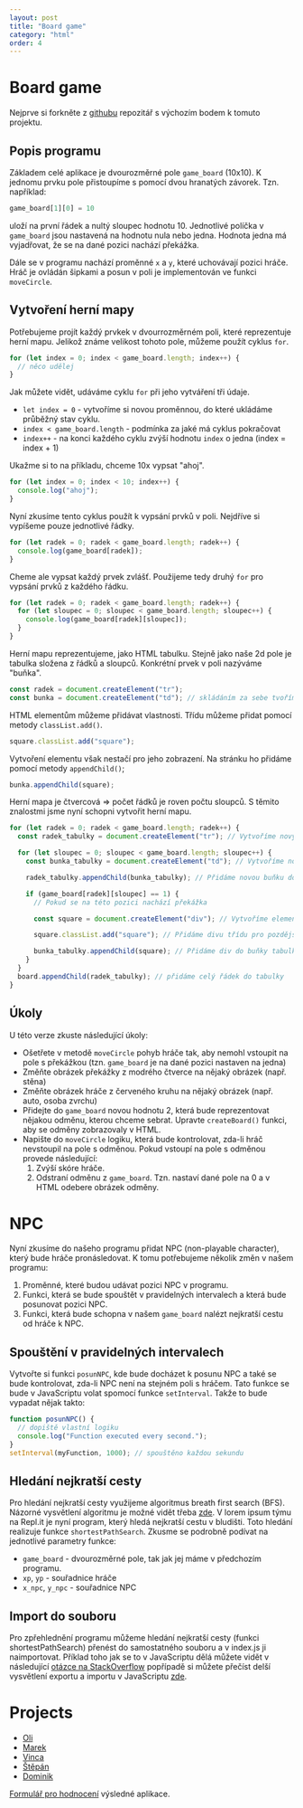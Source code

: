```yaml
---
layout: post
title: "Board game"
category: "html"
order: 4
---
```


# Board game

Nejprve si forkněte z [githubu](https://github.com/kpostrava/board_game) repozitář s výchozím bodem k tomuto projektu.

## Popis programu

Základem celé aplikace je dvourozměrné pole `game_board` (10x10). K jednomu prvku pole přistoupíme s pomocí dvou hranatých závorek. Tzn. například:

```JavaScript
game_board[1][0] = 10
```

uloží na první řádek a nultý sloupec hodnotu 10. Jednotlivé políčka v `game_board` jsou nastavená na hodnotu nula nebo jedna. Hodnota jedna má vyjadřovat, že se na dané pozici nachází překážka.

Dále se v programu nachází proměnné `x` a `y`, které uchovávají pozici hráče. Hráč je ovládán šipkami a posun v poli je implementován ve funkci `moveCircle`.

## Vytvoření herní mapy

Potřebujeme projít každý prvkek v dvourrozměrném poli, které reprezentuje herní mapu. Jelikož známe velikost tohoto pole, můžeme použít cyklus `for`.

```js
for (let index = 0; index < game_board.length; index++) {
  // něco udělej
}
```

Jak můžete vidět, udáváme cyklu `for` při jeho vytváření tři údaje.

- `let index = 0` - vytvoříme si novou proměnnou, do které ukládáme průběžný stav cyklu.
- `index < game_board.length` - podmínka za jaké má cyklus pokračovat
- `index++` - na konci každého cyklu zvýší hodnotu `index` o jedna (index = index + 1)

Ukažme si to na příkladu, chceme 10x vypsat "ahoj".

```js
for (let index = 0; index < 10; index++) {
  console.log("ahoj");
}
```

Nyní zkusíme tento cyklus použít k vypsání prvků v poli. Nejdříve si vypíšeme pouze jednotlivé řádky.

```js
for (let radek = 0; radek < game_board.length; radek++) {
  console.log(game_board[radek]);
}
```

Cheme ale vypsat každý prvek zvlášť. Použijeme tedy druhý `for` pro vypsání prvků z každého řádku.

```js
for (let radek = 0; radek < game_board.length; radek++) {
  for (let sloupec = 0; sloupec < game_board.length; sloupec++) {
    console.log(game_board[radek][sloupec]);
  }
}
```

Herní mapu reprezentujeme, jako HTML tabulku. Stejně jako naše 2d pole je tabulka složena z řádků a sloupců. Konkrétní prvek v poli nazýváme "buňka".

```js
const radek = document.createElement("tr");
const bunka = document.createElement("td"); // skládáním za sebe tvoříme sloupce
```

HTML elementům můžeme přidávat vlastnosti. Třídu můžeme přidat pomocí metody `classList.add()`.

```js
square.classList.add("square");
```

Vytvoření elementu však nestačí pro jeho zobrazení. Na stránku ho přidáme pomocí metody `appendChild()`;

```js
bunka.appendChild(square);
```

Herní mapa je čtvercová => počet řádků je roven počtu sloupců. S těmito znalostmi jsme nyní schopni vytvořit herní mapu.

```js
for (let radek = 0; radek < game_board.length; radek++) {
  const radek_tabulky = document.createElement("tr"); // Vytvoříme nový řádek tabulky

  for (let sloupec = 0; sloupec < game_board.length; sloupec++) {
    const bunka_tabulky = document.createElement("td"); // Vytvoříme novou buňku tabulky

    radek_tabulky.appendChild(bunka_tabulky); // Přidáme novou buňku do řádku tabulky

    if (game_board[radek][sloupec] == 1) {
      // Pokud se na této pozici nachází překážka

      const square = document.createElement("div"); // Vytvoříme element div, který slouží jako zábrana

      square.classList.add("square"); // Přidáme divu třídu pro pozdější nastavení jeho vlastností

      bunka_tabulky.appendChild(square); // Přidáme div do buňky tabulky
    }
  }
  board.appendChild(radek_tabulky); // přidáme celý řádek do tabulky
}
```

## Úkoly

U této verze zkuste následující úkoly:

- Ošetřete v metodě `moveCircle` pohyb hráče tak, aby nemohl vstoupit na pole s překážkou (tzn. `game_board` je na dané pozici nastaven na jedna)
- Změňte obrázek překážky z modrého čtverce na nějaký obrázek (např. stěna)
- Změňte obrázek hráče z červeného kruhu na nějaký obrázek (např. auto, osoba zvrchu)
- Přidejte do `game_board` novou hodnotu 2, která bude reprezentovat nějakou odměnu, kterou chceme sebrat. Upravte `createBoard()` funkci, aby se odměny zobrazovaly v HTML.
- Napište do `moveCircle` logiku, která bude kontrolovat, zda-li hráč nevstoupil na pole s odměnou. Pokud vstoupí na pole s odměnou provede následující:
  1. Zvýší skóre hráče.
  2. Odstraní odměnu z `game_board`. Tzn. nastaví dané pole na 0 a v HTML odebere obrázek odměny.

# NPC

Nyní zkusíme do našeho programu přidat NPC (non-playable character), který bude hráče pronásledovat. K tomu potřebujeme několik změn v našem programu:

1. Proměnné, které budou udávat pozici NPC v programu.
2. Funkci, která se bude spouštět v pravidelných intervalech a která bude posunovat pozici NPC.
3. Funkci, která bude schopna v našem `game_board` nalézt nejkratší cestu od hráče k NPC.

## Spouštění v pravidelných intervalech

Vytvořte si funkci `posunNPC`, kde bude docházet k posunu NPC a také se bude kontrolovat, zda-li NPC není na stejném poli s hráčem. Tato funkce se bude v JavaScriptu volat spomocí funkce `setInterval`. Takže to bude vypadat nějak takto:

```JavaScript
function posunNPC() {
  // dopiště vlastní logiku
  console.log("Function executed every second.");
}
setInterval(myFunction, 1000); // spouštěno každou sekundu
```

## Hledání nejkratší cesty

Pro hledání nejkratší cesty využijeme algoritmus breath first search (BFS). Názorné vysvětlení algoritmu je možné vidět třeba [zde](https://www.youtube.com/watch?v=T_m27bhVQQQ&t=131s). V lorem ipsum týmu na Repl.it je nyní program, který hledá nejkratší cestu v bludišti. Toto hledání realizuje funkce `shortestPathSearch`. Zkusme se podrobně podívat na jednotlivé parametry funkce:

- `game_board` - dvourozměrné pole, tak jak jej máme v předchozím programu.
- `xp`, `yp` - souřadnice hráče
- `x_npc`, `y_npc` - souřadnice NPC

<script src="https://gist.github.com/RadimBaca/aee7196ba05f3d214862f99d8e10950b.js"></script>

## Import do souboru

Pro zpřehlednění programu můžeme hledání nejkratší cesty (funkci shortestPathSearch) přenést do samostatného souboru a v index.js ji naimportovat. Příklad toho jak se to v JavaScriptu dělá můžete vidět v následující [otázce na StackOverflow](https://stackoverflow.com/questions/56336729/how-can-i-import-functions-from-an-other-javascript-file) popřípadě si můžete přečíst delší vysvětlení exportu a importu v JavaScriptu [zde](https://javascript.info/import-export).

# Projects

- [Oli](https://a9832060-26c8-4de7-ae72-72d48ee97a2a-00-2trpl9iqhy9de.kirk.repl.co/)
- [Marek](https://67bddb21-684e-459a-bc84-700143735516-00-2z1jsm83dcxin.picard.replit.dev/)
- [Vinca](https://b749510d-4acf-447b-ad59-4263eeec8acf-00-yzju7i5noigg.spock.replit.dev/)
- [Štěpán](https://d52cf779-cb95-4456-855b-d14e5fb2909e-00-22du8e5dvf147.spock.replit.dev/)
- [Dominik](https://7bf0ad76-008d-44a5-9f2e-45f1186bb280-00-1n6rw7vbrqagr.spock.replit.dev/)

[Formulář pro hodnocení](https://docs.google.com/forms/d/e/1FAIpQLSfsBAm0frYEt1yUAt_QfjHXDDR4fXaRNIVSg_iLYyodVk58Yg/viewform?usp=sf_link) výsledné aplikace.
